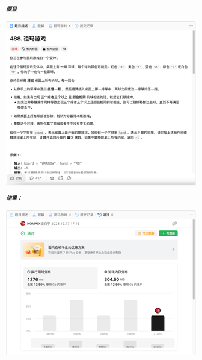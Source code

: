 ##### [题目](https://leetcode.cn/problems/zuma-game/description/)
![pic](img.png)
##### 结果：
![pic](result.png)